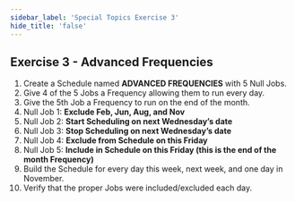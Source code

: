 ```yaml
---
sidebar_label: 'Special Topics Exercise 3'
hide_title: 'false'
---
```


## Exercise 3 - Advanced Frequencies

1.	Create a Schedule named **ADVANCED FREQUENCIES** with 5 Null Jobs.
2.	Give 4 of the 5 Jobs a Frequency allowing them to run every day.
3.	Give the 5th Job a Frequency to run on the end of the month.
4.	Null Job 1: **Exclude Feb, Jun, Aug, and Nov**
5.	Null Job 2: **Start Scheduling on next Wednesday’s date**
6.	Null Job 3: **Stop Scheduling on next Wednesday’s date**
7.	Null Job 4: **Exclude from Schedule on this Friday**
8.	Null Job 5: **Include in Schedule on this Friday (this is the end of the month Frequency)**
9.	Build the Schedule for every day this week, next week, and one day in November.
10.	Verify that the proper Jobs were included/excluded each day.